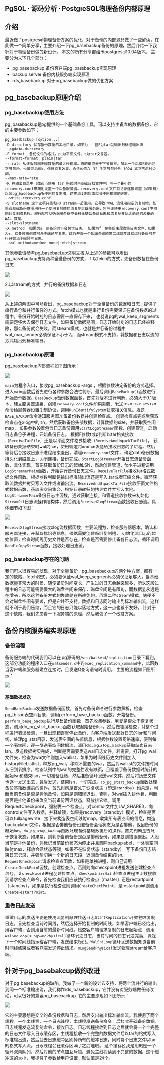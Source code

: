 ## PgSQL · 源码分析 · PostgreSQL物理备份内部原理


    
## 介绍


最近做了postgresql物理备份方案的优化，对于备份的内部源码做了一些解读，在此做一个简单分享，主要介绍一下pg_basebackup备份的原理，然后介绍一下我针对于物理备份做的新设计。
本文的所有分享都给予postgresql10.04版本。
主要分为以下几个部分：  


* pg_basebackup  备份客户端pg_basebackup实现原理
* backup server  备份内核服务端实现原理
* rds_basebackup 对于pg_basebackup做的优化方案


## pg_basebackup原理介绍

### pg_basebackup使用方法

pg_basebackup是pg提供的一个基础备份工具，可以支持主备库的数据备份，它的主要参数如下：  

```LANG
pg_basebackup [option...]
-D directory 保存备份数据的本地目录，如果为 - 且F为tar就输出到标准输出流
--pgdata=directory
-F format  备份文件的格式，p 为平面文件，t为tar文件包。
--format=format  plain|tar
-r rate 从该服务器传输数据的最大传输率。值的单位是千字节每秒。加上一个后缀M表示兆字节每秒。也接受后缀k，但是没有效果。合法的值在 32 千字节每秒到 1024 兆字节每秒之间。
--max-rate=rate
-R 在输出目录中（或者当使用 tar 格式时再基础归档文件中）写一个最小的recovery.conf来简化设置一个后备服务器。recovery.conf文件将记录连接设置（如果有）以及pg_basebackup所使用的复制槽，这样流复制后面就会使用相同的设置。
--write-recovery-conf
-S slotname 这个选项只能和-X stream一起使用。它导致 WAL 流使用指定的复制槽。如果该基础备份意图用作一个使用复制槽的流复制后备服务器，它应该使用recovery.conf中相同的复制槽名称。那样就可以确保服务器不会移除基础备份结束和流复制开始之前任何必要的 WAL 数据。
--slot=slotname
-X method  如果为n，则备份时不会包含日志， 如果为f，在备份末尾收集日志文件，如果为s，在备份被创建时流传送预写日志。这将开启一个到服务器的第二连接并且在运行备份时并行开始流传输预写日志。
--wal-method=method none|fetch|stream

```

其他参数请参考pg_basebackup[说明文档][6]
从上述的参数可以看出pg_basebackup支持两种全量备份的方式，
1.以fetch的方式，先备份数据在备份日志  


![][0]  


2.以stream的方式，并行的备份数据和日志  


![][1]  


从上述的两图中可以看出，pg_basebackup对于全量备份的数据和日志，提供了串行备份和并行备份的方式。fetch模式也就是串行备份需要保证在备份数据的过程中，备份开始时刻的日志需要一直保存下来，
也就说pg的wal_keep_segments需要足够大去保存日志文件，如果备份数据期间，日志开始时刻的日志已经被移除，那么备份就会失败。而stream模式，也就是并行备份过程中wal_max_sender必须保证不小于2。
而stream模式不支持，将数据和日志以流的方式输出到标准输出。  

### pg_basebackup原理


pg_basebackup内部流程如下图所示：  


![][2]  

`main`为程序入口，接收pg_basebackup –args ，根据参数决定备份的方式选择。
进入`main`函数后首先进行各种参数合法性判断，最后调用`BaseBackup()`函数进行开始备份数据。`BaseBackup`备份数据函数，首先对版本进行判断，必须大于9.1版本，建立服务器连接，创建`recovery.conf`文件如果需要，发送`IDENTIFY_SYSTEM`命令给服务器设置复制协议，调用`RunIdentifySystem`获取相关信息。发送`BASE_BACKUP`命令通知服务器准备备份数据并创建检查点。
创建检查点完成后获取检查点在xlog中的lsn，然后获取备份头部数据，计算数据的size，并获取表空间map，
如果参数设置包含日志备份调用`StartLogStreamer`函数，创建管道，启动日志备份子进程，开始备份日志。
根据F参数t或p判断以tar格式接收（`ReceiveTarFile`）还是以平面文件格式接收（`ReceiveAndUnpackTarFile`）。
获取备份数据结束时wal的lsn，使用管道将endlsn发送给接收日志的子进程。然后等待后台接收日志子进程结束退出，清理`recovery.conf`文件，
确定data备份数据持久化到磁盘上，关闭连接，备份完成。`StartLogStreamer`开始日志流备份函数，具体实现，首先获取备份日志的起始LSN，然后创建管道，fork子进程调用`LogStreamerMain`函数，开始并行备份日志文件。`ReceiveTarFile`接收tar格式数据文件函数。根据参数判断是输出标准输出流还是写入.tar或者压缩文件。循环获取流数据并拷贝写入文件或者输出流。`ReceiveAndUnpackTarFile`接收平面文件格式数据函数，获取表空间集合，根据目录递归的拷贝文件并写入本地。`LogStreamerMain`备份日志主函数，通过获取连接，和管道接收参数来初始化`StreamCtl`日志流操作结构体，然后调用`ReceiveXlogStream`函数接收日志流。具体细节如下图：  


![][3]  

`ReceiveXlogStream`接收xlog流数据函数，主要流程为，检查服务器版本，确认和服务器连接，并获取标识等信息，根据需要创建临时复制槽，
初始化流日志的起始位置，检查时间线历史文件是否存在，检查是否需要停止备份日志流，循环调用`HandleCopyStream`函数，接收处理日志流。  

### pg_basebackup存在的问题


我们可以很容易的发现，对于全量备份，pg_basebackup的两个种方案，都有一定的缺陷，fetch模式，必须要保证wal_keep_segments必须保证足够大，当基础数据量非常大的时候，随便备份时间变长，产生过的日志会越来越多，所以这段过程中的日志可能需要很大的磁盘空间来保存，磁盘空间是有限的，而数据量永远是在增长，所以这种备份方式的失败是在所难免的。而第二种stream模式，随便不会对磁盘空间有要求，但是它并不支持，数据和日志同时输出到标准输出流，这样就不利于我们压缩，而且它的日志只能以落地方式，这一点也很不友好。
针对于这个缺陷，我们先来看一下服务端的原理，然后我做了一个改进方案。  

## 备份内核服务端实现原理

### 备份流程

备份服务端的代码我们可以在	pg源码的`/src/backend/replication`目录下看到，这部分功能的程序入口在`walsender.c`中的`exec_replication_command`中，此函数当客户端和服务器建立连接时，且发送Q查询语句时调用。
主要的流程如下图所示：  


![][3]  

#### 基础数据发送
`SendBaseBackup`发送数据备份函数，首先对备份命令进行参数解析，检查pg_tblspc表空间目录，调用perform_base_backup函数，开始备份。`perform_base_backup`执行基础备份函数，首先收集参数，判断是否处于恢复状态，调用do_pg_start_backup函数获取起始备份lsn，然后做错误检查，对整个过程进行错误检测，一旦出现错误就停止备份，向客户端发送起始日志的lsn和时间线，处理pg_stat目录，发送表空间的头部信息，根据参数设置网络速率，便利每一个表空间，逐一发送表空间数据流，调用do_pg_stop_backup获取结束日志lsn。发送数据拷贝完成，判断是否需要发送wal日志文件，若需要，打开pg_wal文件夹，检查为wal文件则加入wallist，如果为时间线历史文件则加入historyFileListlist，释放pg_wal，移除不需要的wal，然后对wallist的文件按时间从旧到新排序，检查队列中的wal的完整性没有缺页，且覆盖了备份数据时统计的起始lsn和结束lsn，一切准备就绪，然后准备循环发送wal文件。然后将历史文件也逐一发送出去，最后发送，结束lsn，一切完成。`do_pg_start_backup`函数处理备份基础数据前的操作。首先判断是否处于恢复状态（即是standby）如果是，判断当前备份是否是排他备份，如果是则错误退出，否则，对wal插入排他锁，判断是否是排他备份来改变当前备份回话状态，释放排它锁。调用RequestCheckpoint，强制做一个检查点，对control文件加LW_SHARED，向control文件写入数据，并释放锁，如果是recovery（standby）模式，检查是否可以fullpagewrite，接下来构造表空间映射map，收集所有表空间的信息，构造backuplabel文件，根据是否排他备份设置备份会话状态为是否排他，返回备份的起始lsn。`do_pg_stop_backup`函数处理备份基础数据后的操作，首先判断是否处于恢复状态，如果是，则判断当前备份是否是排他备份，如果是则错误退出。入股当前是排他备份，则标记当前备份状态为停止并且删除backuplabel，一处表空间映射map，释放会话状态等锁。如果不在恢复状态（standby），写下备份日志结束日志记录，并强制切换一个新的日志段，返回备份结束的lsn。`RequestCheckpoint`请求检查点函数，如果是单独进程，则自己调用`CreateCheckPoin`t函数，创建检查点。否则则向checkpoint进程发送创建检查点信号，让checkpoint进程创建检查点。`CheckpointerMain`检查点进程主函数接收到请求检查点命令，首先检查我们应该执行检查点（master）还是restartpoint（standby），如果是执行检查点则调用`CreateCheckPoint`，是restartpoint则调用`CreateRestartPoint`。  

### 重做日志发送

重做日志的发送主要是使用流复制原理传送日志`StartReplication`开始物理复制日志，首先检查当前时间线，然后选择开始复制的时间线，如果客户端已经给出，用客户端，否则用当前的最新时间线。检查客户端请求复制的日志起始点，调用`WalSndLoop(XLogSendPhysical)`循环发送日志。当前时间的日志发送完后，发送下一个时间线指示给客户端，发送结束标识。`WalSndLoop`循环发送数据知道当前时间线结束或者客户端发送停止请求。`XLogSendPhysical`发送物理stream给客户端。  
## 针对于pg_basebakcup做的改进

对于pg_basebackup的缺陷，我做了一个新的设计去支持，将两个流并行的输出到同一个标准输出流，我们称作rds_basebackup，它并没有对服务端做任何改动，可以很好的兼容pg_basebackup.
它的主要原理如下图所示：  


![][5]  


它的主要思想是交叉的备份数据和日志，然后支出输出标准输出流。我使用了两个线程，一个主线程，一个日志线程，主线程发送备份命令，后接收基础备份数据，日志线程发送流复制命令，接收日志。日志线程接收到日志之后就会将一个个完整的日志文件写入日志缓存区，主线程接收一个完整的数据文件后以tar的格式写入标准输出流，然后就去日志缓冲区刷掉所有的缓冲日志，同时每个日志文件以tar的格式写入流。日志线程会在缓存区满了之后睡眠。
这个缓存区我是用的是一个循环双向队列，然后对他的节点加互斥锁，避免主线程读到不完整的数据。这个缓冲区的大小，我提供了参数给用户设置，默认值是24个。  


[6]: https://www.postgresql.org/docs/10/static/app-pgbasebackup.html
[0]: http://mysql.taobao.org/monthly/pic/201808/basebackup-fetch.png
[1]: http://mysql.taobao.org/monthly/pic/201808/basebacup-stream.png
[2]: http://mysql.taobao.org/monthly/pic/201808/pg_basebackup-main.jpg
[3]: http://mysql.taobao.org/monthly/pic/201808/pg_basebackup-streamlog.png
[4]: http://mysql.taobao.org/monthly/pic/201808/pg_basebackup-streamlog.png
[5]: http://mysql.taobao.org/monthly/pic/201808/rds_basebackup.png